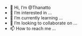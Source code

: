 - 👋 Hi, I’m @Thanatto
- 👀 I’m interested in ...
- 🌱 I’m currently learning ...
- 💞️ I’m looking to collaborate on ...
- 📫 How to reach me ...

<!---
Thanatto/Thanatto is a ✨ special ✨ repository because its `README.md` (this file) appears on your GitHub profile.
You can click the Preview link to take a look at your changes.
--->
